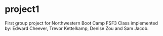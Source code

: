 # project1
First group project for Northwestern Boot Camp FSF3 Class implemented by: Edward Cheever, Trevor Kettelkamp, Denise Zou and Sam Jacob.
